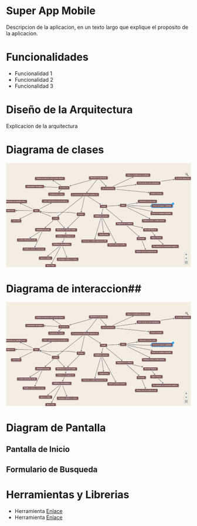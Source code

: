 # Super App Mobile

Descripcion de la aplicacion, en un texto largo que explique el proposito de la aplicacion.


# Funcionalidades

- Funcionalidad 1
- Funcionalidad 2
- Funcionalidad 3

# Diseño de la Arquitectura
Explicacion de la arquitectura

# Diagrama de clases

![Descripcion de la imagen](img/diagrama.png)

# Diagrama de interaccion##

![Descripcion de la imagen](img/diagrama.png)

# Diagram de Pantalla

## Pantalla de Inicio

## Formulario de Busqueda

# Herramientas y Librerias
- Herramienta [Enlace](http://)
- Herramienta [Enlace](http://)






